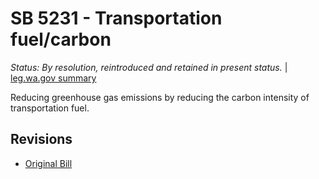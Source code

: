 # SB 5231 - Transportation fuel/carbon
*Status: By resolution, reintroduced and retained in present status.* | [leg.wa.gov summary](https://app.leg.wa.gov/billsummary?BillNumber=5231&Year=2021)

Reducing greenhouse gas emissions by reducing the carbon intensity of transportation fuel.

## Revisions
* [Original Bill](1/)